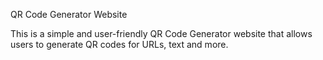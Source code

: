 QR Code Generator Website

This is a simple and user-friendly QR Code Generator website that allows users to generate QR codes for URLs, text and more.
